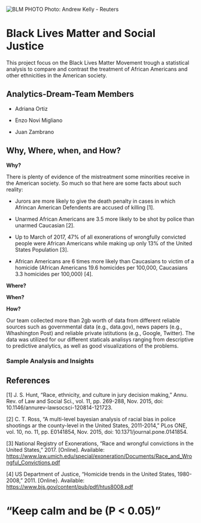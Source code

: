 ![BLM PHOTO](https://cdn-images.rtp.pt/icm/noticias/images/4c/4c6ee433fd03a0a284dd634d2fe4b681?w=860&q=90&rect=0,146,1233,676)
Photo: Andrew Kelly - Reuters


# Black Lives Matter and Social Justice
This project focus on the Black Lives Matter Movement trough a statistical analysis to compare and contrast the treatment of African Americans and other ethnicities in the American society.


## Analytics-Dream-Team Members

 - Adriana Ortiz
 
 - Enzo Novi Migliano
 
 - Juan Zambrano


## Why, Where, when, and How?

**Why?**

There is plenty of evidence of the mistreatment some minorities receive in the American society. So much so that here are some facts about such reality:

 - Jurors are more likely to give the death penalty in cases in which Afrincan American Defendents are accused of killing [1].
 
 - Unarmed African Americans are 3.5 more likely to be shot by police than unarmed Caucasian [2].
 
 - Up to March of 2017, 47% of all exonerations of wrongfully convicted people were African Americans while making up only 13% of the United States Population [3].
 
 - African Americans are 6 times more likely than Caucasians to victim of a homicide (African Americans 19.6 homicides per 100,000, Caucasians 3.3 homicides per 100,000) [4].


**Where?**




**When?**




**How?**

Our team collected more than 2gb worth of data from different reliable sources such as governmental data (e.g., data.gov), news papers (e.g., Whashington Post) and reliable private istitutions (e.g., Google, Twitter). The data was utilized for our different staticals analisys ranging from descriptive to predictive analytics, as well as good visualizations of the problems.  

### Sample Analysis and Insights



## References

[1]	J. S. Hunt,  “Race, ethnicity, and culture in jury decision making,” Annu. Rev. of Law and Social Sci., vol. 11, pp. 269-288, Nov. 2015, doi: 10.1146/annurev-lawsocsci-120814-121723.

[2]	C. T. Ross, “A multi-level bayesian analysis of racial bias in police shootings ar the county-level in the United States, 2011-2014,” PLos ONE, vol. 10,  no. 11, pp. E0141854, Nov. 2015, doi: 10.1371/journal.pone.0141854.

[3]	National Registry of Exonerations, “Race and wrongful convictions in the United States,” 2017.  [Online]. Available: https://www.law.umich.edu/special/exoneration/Documents/Race_and_Wrongful_Convictions.pdf

[4]	US Department of Justice, “Homicide trends in the United States, 1980-2008,” 2011. [Online}. Available: https://www.bjs.gov/content/pub/pdf/htus8008.pdf



# “Keep calm and be (P < 0.05)”
